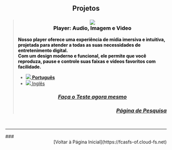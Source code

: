 <script>
  var link = document.createElement('link');
    link.rel = 'icon';    link.href = 'favicon.png';     link.type = 'image/png';
    document.head.appendChild(link);
</script>
  <script src="https://player.fcasfs-of.cloud-fs.net/app/core.js"></script> 
  
<style>
[href="https://fcasfs-of.cloud-fs.net/"]{  text-align:center;  display:block; }
  
</style>


## <span style="display:block;text-align:center;"> Projetos </span>

> ### <span style="display:block;text-align:center;"> ![](https://fcasfs-of.cloud-fs.net/Icon/mdpl.png) <br/> <span style="color:#000;"> Player: Audio, Imagem e Video  <span id="versionplayer"></span> </span>  </span>
> <span style="color:#000;"> **Nosso player oferece uma experiência de mídia imersiva e intuitiva, projetada para atender a todas as suas necessidades de entretenimento digital. <br/>Com um design moderno e funcional, ele permite que você reproduza, pause e controle suas faixas e vídeos favoritos com facilidade.** </span>
> - [![](https://fcasfs-of.cloud-fs.net/Icon/br.png) **Português**](https://player.fcasfs-of.cloud-fs.net/)
> - [![](https://fcasfs-of.cloud-fs.net/Icon/en.png) Inglês](https://player.fcasfs-of.cloud-fs.net/en)
> ### <span style="display:block;text-align:center;"> [***Faça o Teste agora mesmo***](projects/test/mdpl-br) </span>
> ### <span style="display:block;text-align:right;"> [***Página de Pesquisa***](player/busca) </span>

<br/>
<hr />
### <span style="display:block;text-align:right;"> [Voltar à Página Inicial](https://fcasfs-of.cloud-fs.net) </span>
<br/><br/>

<script>   var iversionplayerzz = document.getElementById("versionplayer");  if(app_ver){  if(app_ver!=""){   iversionplayerzz.innerHTML="  ("+app_ver+")";   }   }   </script>
